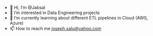 - 👋 Hi, I’m @Jabsal
- 👀 I’m interested in Data Engineering projects
- 🌱 I’m currently learning about different ETL pipelines in Cloud (AWS, Azure)
- 📫 How to reach me joseph.salu@yahoo.com

<!---
Jabsal/Jabsal is a ✨ special ✨ repository because its `README.md` (this file) appears on your GitHub profile.
You can click the Preview link to take a look at your changes.
--->
